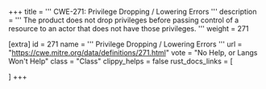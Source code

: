 +++
title = '''
CWE-271: Privilege Dropping / Lowering Errors
'''
description	= '''
The product does not drop privileges before passing control of a resource to an actor that does not have those privileges.
'''
weight = 271

[extra]
id = 271
name = '''
Privilege Dropping / Lowering Errors
'''
url = "https://cwe.mitre.org/data/definitions/271.html"
vote = "No Help, or Langs Won't Help"
class = "Class"
clippy_helps = false
rust_docs_links = [
	
]
+++
